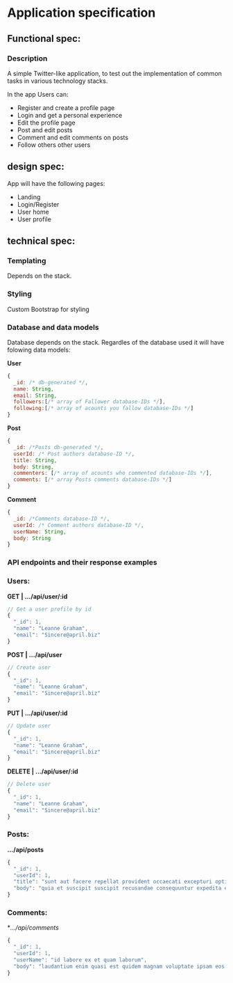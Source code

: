 # Application specification

## Functional spec:

### Description

A simple Twitter-like application, to test out the implementation of common tasks in various technology stacks.

In the app Users can:

- Register and create a profile page
- Login and get a personal experience
- Edit the profile page
- Post and edit posts
- Comment and edit comments on posts
- Follow others other users

## design spec:

App will have the following pages:

- Landing
- Login/Register
- User home
- User profile

## technical spec:

### Templating

Depends on the stack.

### Styling

Custom Bootstrap for styling

### Database and data models

Database depends on the stack. Regardles of the database used it will have folowing data models:

**User**

```js
{
  _id: /* db-generated */,
  name: String,
  email: String,
  followers:[/* array of Fallower database-IDs */],
  following:[/* array of acounts you fallow database-IDs */]
}
```

**Post**

```js
{
  _id: /*Posts db-generated */,
  userId: /* Post authors database-ID */,
  title: String,
  body: String,
  commenters: [/* array of acounts who commented database-IDs */],
  comments: [/* array Posts comments database-IDs */]
}
```

**Comment**

```js
{
  _id: /*Comments database-ID */,
  userId: /* Comment authors database-ID */,
  userName: String,
  body: String
}
```

### API endpoints and their response examples

### Users:

<!-- Users -->

**GET | .../api/user/:id**

```js
// Get a user profile by id
{
  "_id": 1,
  "name": "Leanne Graham",
  "email": "Sincere@april.biz"
}
```

**POST | .../api/user**

```js
// Create user
{
  "_id": 1,
  "name": "Leanne Graham",
  "email": "Sincere@april.biz"
}
```

**PUT | .../api/user/:id**

```js
// Update user
{
  "_id": 1,
  "name": "Leanne Graham",
  "email": "Sincere@april.biz"
}
```

**DELETE | .../api/user/:id**

```js
// Delete user
{
  "_id": 1,
  "name": "Leanne Graham",
  "email": "Sincere@april.biz"
}
```

### Posts:

<!-- Posts -->

**.../api/posts**

```js
{
  "_id": 1,
  "userId": 1,
  "title": "sunt aut facere repellat provident occaecati excepturi optio reprehenderit",
  "body": "quia et suscipit suscipit recusandae consequuntur expedita et cum reprehenderit molestiae ut ut quas totam nostrum rerum est autem sunt rem eveniet architecto"
}
```

### Comments:

<!-- Comments -->

\*_.../api/comments_

```js
{
  "_id": 1,
  "userId": 1,
  "userName": "id labore ex et quam laborum",
  "body": "laudantium enim quasi est quidem magnam voluptate ipsam eos tempora quo necessitatibus dolor quam autem quasi reiciendis et nam sapiente accusantium"
}
```
